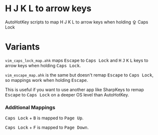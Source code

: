 # H J K L to arrow keys

AutoHotKey scripts to map H J K L to arrow keys when holding ⇪ Caps Lock

# Variants

`vim_caps_lock_map.ahk` maps <kbd>Escape</kbd> to <kbd>Caps Lock</kbd> and <kbd>H</kbd> <kbd>J</kbd> <kbd>K</kbd> <kbd>L</kbd> keys to arrow keys when holding <kbd>Caps Lock</kbd>.

`vim_escape_map.ahk` is the same but doesn't remap <kbd>Escape</kbd> to <kbd>Caps Lock</kbd>, so mappings work when holding <kbd>Escape</kbd>.

This is useful if you want to use another app like SharpKeys to remap <kbd>Escape</kbd> to <kbd>Caps Lock</kbd> on a deeper OS level than AutoHotKey.

### Additional Mappings

<kbd>Caps Lock</kbd> + <kbd>B</kbd> is mapped to <kbd>Page Up</kbd>.

<kbd>Caps Lock</kbd> + <kbd>F</kbd> is mapped to <kbd>Page Down</kbd>.
